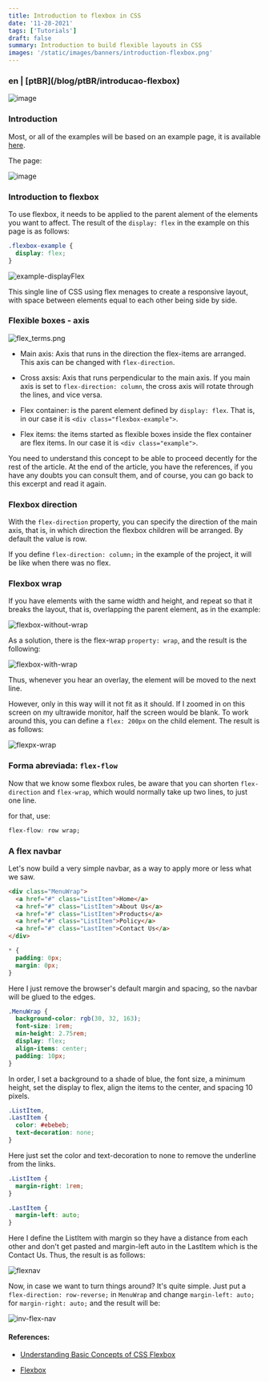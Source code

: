 ```yaml
---
title: Introduction to flexbox in CSS
date: '11-28-2021'
tags: ['Tutorials']
draft: false
summary: Introduction to build flexible layouts in CSS
images: '/static/images/banners/introduction-flexbox.png'
---
```


<h3>en | [ptBR](/blog/ptBR/introducao-flexbox)</h3>

![image](/static/images/banners/introduction-flexbox.png)

### Introduction

Most, or all of the examples will be based on an example page, it is available [here](https://gist.github.com/vit0rr/7409ea0efdf47b56728e7125a2644cb1).

The page:

![image](/static/images/posts/introduction-flexbox/CVBWOTS.png)

### Introduction to flexbox

To use flexbox, it needs to be applied to the parent alement of the elements you want to affect. The result of the `display: flex` in the example on this page is as follows:

```css
.flexbox-example {
  display: flex;
}
```

![example-displayFlex](/static/images/posts/introduction-flexbox/OnUZvoM.png)

This single line of CSS using flex menages to create a responsive layout, with space between elements equal to each other being side by side.

### Flexible boxes - axis

![flex_terms.png](/static/images/posts/introduction-flexbox/upLbBGL.png)

- Main axis: Axis that runs in the direction the flex-items are arranged. This axis can be changed with `flex-direction`.

- Cross axsis: Axis that runs perpendicular to the main axis. If you main axis is set to `flex-direction: column`, the cross axis will rotate through the lines, and vice versa.

- Flex container: is the parent element defined by `display: flex`. That is, in our case it is `<div class="flexbox-example">`.

- Flex items: the items started as flexible boxes inside the flex container are flex items. In our case it is `<div class="example">`.

You need to understand this concept to be able to proceed decently for the rest of the article. At the end of the article, you have the references, if you have any doubts you can consult them, and of course, you can go back to this excerpt and read it again.

### Flexbox direction

With the `flex-direction` property, you can specify the direction of the main axis, that is, in which direction the flexbox children will be arranged. By default the value is row.

If you define `flex-direction: column;` in the example of the project, it will be like when there was no flex.

### Flexbox wrap

If you have elements with the same width and height, and repeat so that it breaks the layout, that is, overlapping the parent element, as in the example:

![flexbox-without-wrap](/static/images/posts/introduction-flexbox/CoFHmht.png)

As a solution, there is the flex-wrap `property: wrap`, and the result is the following:

![flexbox-with-wrap](/static/images/posts/introduction-flexbox/QEriUvf.png)

Thus, whenever you hear an overlay, the element will be moved to the next line.

However, only in this way will it not fit as it should. If I zoomed in on this screen on my ultrawide monitor, half the screen would be blank. To work around this, you can define a `flex: 200px` on the child element. The result is as follows:

![flexpx-wrap](/static/images/posts/introduction-flexbox/QrM6GSz.png)

### Forma abreviada: `flex-flow`

Now that we know some flexbox rules, be aware that you can shorten `flex-direction` and `flex-wrap`, which would normally take up two lines, to just one line.

for that, use:

```css
flex-flow: row wrap;
```

### A flex navbar

Let's now build a very simple navbar, as a way to apply more or less what we saw.

```html
<div class="MenuWrap">
  <a href="#" class="ListItem">Home</a>
  <a href="#" class="ListItem">About Us</a>
  <a href="#" class="ListItem">Products</a>
  <a href="#" class="ListItem">Policy</a>
  <a href="#" class="LastItem">Contact Us</a>
</div>
```

```css
* {
  padding: 0px;
  margin: 0px;
}
```

Here I just remove the browser's default margin and spacing, so the navbar will be glued to the edges.

```css
.MenuWrap {
  background-color: rgb(30, 32, 163);
  font-size: 1rem;
  min-height: 2.75rem;
  display: flex;
  align-items: center;
  padding: 10px;
}
```

In order, I set a background to a shade of blue, the font size, a minimum height, set the display to flex, align the items to the center, and spacing 10 pixels.

```css
.ListItem,
.LastItem {
  color: #ebebeb;
  text-decoration: none;
}
```

Here just set the color and text-decoration to none to remove the underline from the links.

```css
.ListItem {
  margin-right: 1rem;
}

.LastItem {
  margin-left: auto;
}
```

Here I define the ListItem with margin so they have a distance from each other and don't get pasted and margin-left auto in the LastItem which is the Contact Us. Thus, the result is as follows:

![flexnav](/static/images/posts/introduction-flexbox/CkZifvk.png)

Now, in case we want to turn things around? It's quite simple. Just put a `flex-direction: row-reverse;` in `MenuWrap` and change `margin-left: auto;` for `margin-right: auto;` and the result will be:

![inv-flex-nav](/static/images/posts/introduction-flexbox/P6ZxJCt.png)

#### References:

- [Understanding Basic Concepts of CSS Flexbox](https://codeburst.io/understanding-basic-concepts-of-css-flexbox-ffa657dc39c1)

- [Flexbox](https://developer.mozilla.org/pt-BR/docs/Learn/CSS/CSS_layout/Flexbox)

